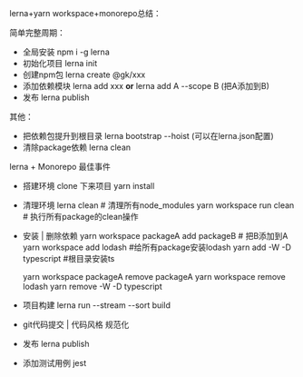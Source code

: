 lerna+yarn workspace+monorepo总结：

简单完整周期：

- 全局安装 npm i -g lerna 
- 初始化项目 lerna init
- 创建npm包 lerna create @gk/xxx
- 添加依赖模块 lerna add xxx **or** lerna add A --scope B (把A添加到B) 
- 发布 lerna publish

其他：

- 把依赖包提升到根目录 lerna bootstrap --hoist (可以在lerna.json配置)
- 清除package依赖 lerna clean

lerna + Monorepo 最佳事件

- 搭建环境 clone 下来项目 yarn install
- 清理环境 
    lerna clean # 清理所有node_modules
    yarn workspace run clean # 执行所有package的clean操作
- 安装 | 删除依赖 
    yarn workspace packageA add packageB # 把B添加到A
    yarn workspace add lodash #给所有package安装lodash
    yarn add -W -D typescript #根目录安装ts

    yarn workspace packageA remove packageA 
    yarn workspace remove lodash
    yarn remove -W -D typescript

- 项目构建 lerna run --stream --sort build
- git代码提交 | 代码风格 规范化
- 发布 lerna publish 
- 添加测试用例 jest

